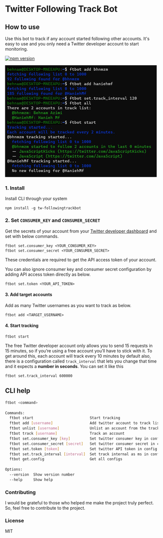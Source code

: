 # Twitter Following Track Bot

## How to use
Use this bot to track if any account started following other accounts. It's easy to use and you only need a Twitter developer account to start monitoring.

[![npm version](https://img.shields.io/npm/v/tw-followingtrackbot.svg?style=flat-square)](https://www.npmjs.org/package/tw-followingtrackbot)

![Sample](./assets/sample.png)

### 1. Install
Install CLI through your system
``` 
npm install -g tw-followingtrackbot
```
### 2. Set `CONSUMER_KEY` and `CONSUMER_SECRET` 
Get the secrets of your account from your [Twitter developer dashboard](https://developer.twitter.com/) and set with below commands.
```
ftbot set.consumer_key <YOUR_CONSUMER_KEY>
ftbot set.consumer_secret <YOUR_CONSUMER_SECRET>
```
These credentials are required to get the API access token of your account. 

You can also ignore consumer key and consumer secret configuration by adding API access token directly as below.
```
ftbot set.token <YOUR_API_TOKEN>
```

#### 3. Add target accounts 
Add as many Twitter usernames as you want to track as below.
```
ftbot add <TARGET_USERNAME>
```
#### 4. Start tracking
```
ftbot start
```

The free Twitter developer account only allows you to send 15 requests in 15 minutes, so if you’re using a free account you’ll have to stick with it. To get around this, each account will track every 10 minutes by default also, there is a configuration called `track_interval` that lets you change that time and it expects a **number in seconds**. You can set it like this
```
ftbot set.track_interval 600000 
```

## CLI help

```bash
ftbot <command>

Commands:
  ftbot start                          Start tracking
  ftbot add [username]                 Add twitter account to track list
  ftbot unlist [username]              Unlist an account from the track list
  ftbot track [username]               Track an account
  ftbot set.consumer_key [key]         Set twitter consumer key in config
  ftbot set.consumer_secret [secret]   Set twitter consumer secret in config
  ftbot set.token [token]              Set twitter API token in config
  ftbot set.track_interval [interval]  Set track internal as ms in config
  ftbot get.config                     Get all configs

Options:
  --version  Show version number
  --help     Show help
```

### Contributing
I would be grateful to those who helped me make the project truly perfect. So, feel free to contribute to the project.

### License
MIT
